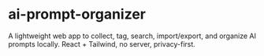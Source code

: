 # ai-prompt-organizer
A lightweight web app to collect, tag, search, import/export, and organize AI prompts locally. React + Tailwind, no server, privacy-first.
